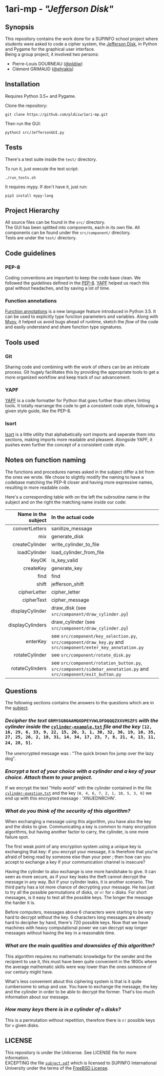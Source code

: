 # 1ari-mp - *"Jefferson Disk"*

## Synopsis

This repository contains the work done for a SUPINFO school project where
students were asked to code a cipher system, the [Jefferson Disk], in Python
and Pygame for the graphical user interface.  
Being a group project, it involved two persons:
 * Pierre-Louis DOURNEAU ([@pldiiw])
 * Clément GRIMAUD ([@ehrakis])

## Installation

Requires Python 3.5+ and Pygame.

Clone the repository:

    git clone https://github.com/pldiiw/1ari-mp.git

Then run the GUI:

    python3 src/JeffersonGUI.py

## Tests

There's a test suite inside the `test/` directory.

To run it, just execute the test script:

    ./run_tests.sh

It requires mypy. If don't have it, just run:

    pip3 install mypy-lang

## Project Hierarchy

All source files can be found in the `src/` directory.  
The GUI has been splitted into components, each in its own file. All components
can be found under the `src/component/` directory.  
Tests are under the `test/` directory.

## Code guidelines

### PEP-8

Coding conventions are important to keep the code base clean. We followed the
guidelines defined in the [PEP-8]. [YAPF] helped us reach this goal without
headaches, and by saving a lot of time.

### Function annotations

[Function annotations] is a new language feature introduced in Python 3.5. It
can be used to explicitly type function parameters and variables. Along with
[Mypy], it helped us avoid bugs ahead of runtime, sketch the _flow_ of the code
and easily understand and share function type signatures.

## Tools used

### Git

Sharing code and combining with the work of others can be an intricate process.
Git hugely facilitates this by providing the appropriate tools to get a more
organized workflow and keep track of our advancement.

### YAPF

[YAPF] is a code formatter for Python that goes further than others linting
tools. It totally rearrange the code to get a consistent code style, following
a given style guide, like the PEP-8.

### Isort

[Isort] is a little utility that alphabetically sort imports and seperate them
into sections, making imports more readable and pleasent. Alongside YAPF, it
pushes even further the concept of a consistent code style.

## Notes on function naming

The functions and procedures names asked in the subject differ a bit from the
ones we wrote. We chose to slightly modify the naming to have a codebase
matching the PEP-8 closer and having more expressive names, resulting in more
readable code.

Here's a corresponding table with on the left the subroutine
name in the subject and on the right the matching name inside our code:

| Name in the subject | In the actual code      |
|--------------------:|:------------------------|
| convertLetters      | sanitize_message        |
| mix                 | generate_disk           |
| createCylinder      | write_cylinder_to_file  |
| loadCylinder        | load_cylinder_from_file |
| KeyOK               | is_key_valid            |
| createKey           | generate_key            |
| find                | find                    |
| shift               | jefferson_shift         |
| cipherLetter        | cipher_letter           |
| cipherText          | cipher_message          |
| displayCylinder     | draw_disk (see `src/component/draw_cylinder.py`) |
| displayCylinders    | draw_cylinder (see `src/component/draw_cylinder.py`) |
| enterKey            | see `src/component/key_selection.py`, `src/component/draw_key.py` and `src/component/enter_key_annotation.py` |
| rotateCylinder      | see `src/component/rotate_disk.py` |
| rotateCylinders     | see `src/component/rotation_button.py`, `src/component/sidebar_annotation.py` and `src/component/exit_button.py` |

## Questions

The following sections contains the answers to the questions which are in the
[subject](subject.pdf).

### _Decipher the text_ `GRMYSGBOAAMQGDPEYVWLDFDQQQZXXVMSZFS` _with the cylinder inside the_ [`cylinder-example.txt`](cylinder-example.txt) _file and the key_ `[12, 16, 29, 6, 33, 9, 22, 15, 20, 3, 1, 30, 32, 36, 19, 10, 35, 27, 25, 26, 2, 18, 31, 14, 34, 17, 23, 7, 8, 21, 4, 13, 11, 24, 28, 5]`.

The unencrypted message was : "The quick brown fox jump over the lazy dog".

### _Encrypt a text of your choice with a cylinder and a key of your choice. Attach them to your project._

If we encrypt the text "Hello world" with the cylinder contained in the file
[`cylinder-question.txt`](cylinder-question.txt) and the key `[8, 4, 6, 7, 2,
1, 10, 5, 3, 9]` we end up with this encrypted message : 'XNUEDNRCHN'.

### _What do you think of the security of this algorithm?_

When exchanging a message using this algorithm, you have also the key
and the disks to give. Communicating a key is common to many encryption
algorithms, but having another factor to carry, the cylinder, is one more
failure spot.

The first weak point of any encryption system using a unique key
is exchanging that key: if you encrypt your message, it is therefore that
you're afraid of being read by someone else than your peer ; then how can you
accept to exchange a key if your communication channel is insecure?

Having the cylinder to also exchange is one more handshake to give. It can seen
as more secure, as if your key leaks the theft cannot decrypt the message in
any way. But if your cylinder leaks, it is another scenario. The third party
has a lot more chance of decrypting your message. He has just to try all the
possible permutations of disks, or `n!` for `n` disks. For short messages, is
it easy to test all the possible keys. The longer the message the harder it is.

Before computers, messages above 6 characters were starting to be very hard to
decrypt without the key. 6 characters long messages are already hard to
decipher by hand, there's 720 possible keys. Now that we have machines with
heavy computational power we can decrypt way longer messages without having the
key in a reasonable time.

### _What are the main qualities and downsides of this algorithm?_

This algorithm requires no mathematic knowledge for the sender and the
recipient to use it, this must have been quite convenient in the 1800s where
the average mathematic skills were way lower than the ones someone of our
century might have.

What's less convenient about this ciphering system is that is it quite
cumbersome to setup and use. You have to exchange the message, the key and the
cylinder in order to be able to decrypt the former. That's too much
information about our message.

### _How many keys there is in a cylinder of_ `n` _disks?_

This is a permutation without repetition, therefore there is `n!` possible keys
for `n` given disks.

## LICENSE

This repository is under the Unlicense. See LICENSE file for more
information.  
EXCEPTING the file [`subject.pdf`](subject.pdf) which is licensed to SUPINFO
International University under the terms of the [FreeBSD License].

[FreeBSD License]: https://en.wikipedia.org/wiki/BSD_licenses#2-clause
[Jefferson Disk]: https://en.wikipedia.org/wiki/Jefferson_disk
[@pldiiw]: https://github.com/pldiiw
[@ehrakis]: https://github.com/ehrakis
[PEP-8]: https://www.python.org/dev/peps/pep-0008/
[YAPF]: https://github.com/google/yapf
[Function annotations]: https://www.python.org/dev/peps/pep-3107/
[Mypy]: http://www.mypy-lang.org/
[Isort]: https://github.com/timothycrosley/isort
